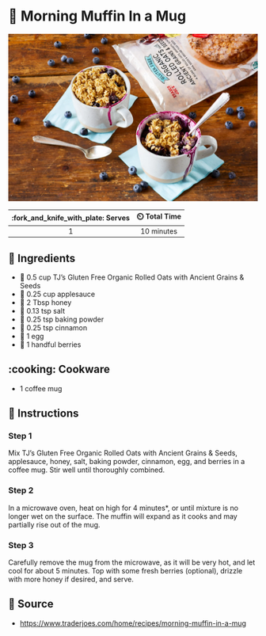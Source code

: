 # :cupcake: Morning Muffin In a Mug

![Morning Muffin In a Mug](../assets/images/morning-muffin-in-a-mug.png)

| :fork_and_knife_with_plate: Serves | :timer_clock: Total Time |
|:----------------------------------:|:-----------------------: |
| 1 | 10 minutes |

## :salt: Ingredients

- :ear_of_rice: 0.5 cup TJ’s Gluten Free Organic Rolled Oats with Ancient Grains & Seeds
- :apple: 0.25 cup applesauce
- :honey_pot: 2 Tbsp honey
- :salt: 0.13 tsp salt
- :dash: 0.25 tsp baking powder
- :custard: 0.25 tsp cinnamon
- :egg: 1 egg
- :strawberry: 1 handful berries

## :cooking: Cookware

- 1 coffee mug

## :pencil: Instructions

### Step 1

Mix TJ’s Gluten Free Organic Rolled Oats with Ancient Grains & Seeds, applesauce, honey, salt, baking powder,
cinnamon, egg, and berries in a coffee mug. Stir well until thoroughly combined.

### Step 2

In a microwave oven, heat on high for 4 minutes*, or until mixture is no longer wet on the surface. The muffin will
expand as it cooks and may partially rise out of the mug.

### Step 3

Carefully remove the mug from the microwave, as it will be very hot, and let cool for about 5 minutes. Top with some
fresh berries (optional), drizzle with more honey if desired, and serve.

## :link: Source

- <https://www.traderjoes.com/home/recipes/morning-muffin-in-a-mug>
